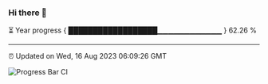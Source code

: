 ### Hi there 👋

⏳ Year progress { ██████████████████▁▁▁▁▁▁▁▁▁▁▁▁ } 62.26 %

---

⏰ Updated on Wed, 16 Aug 2023 06:09:26 GMT

![Progress Bar CI](https://github.com/Shyam-Makwana/GitHub-Actions-Demo/workflows/Progress%20Bar%20CI/badge.svg)
